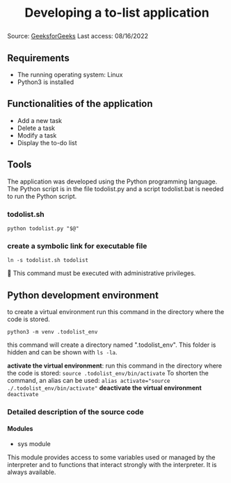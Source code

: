 # <p style="text-align:center">Developing a to-list application</p>
Source: [GeeksforGeeks](https://www.geeksforgeeks.org/how-to-make-a-todo-list-cli-application-using-python/)
Last access: 08/16/2022

## Requirements 
+ The running operating system: Linux
+ Python3 is installed

## Functionalities of the application 
+ Add a new task
+ Delete a task 
+ Modify a task 
+ Display the to-do list 

## Tools 
The application was developed using the Python programming language. The Python script is in the file todolist.py and a script todolist.bat is needed to run the Python script.

### todolist.sh
```
python todolist.py "$@"
```
### create a symbolic link for executable file
```ln -s todolist.sh todolist```

:memo: This command must be executed with administrative privileges.
## Python development environment
to create a virtual environment run this command in the directory where the code is stored.
```
python3 -m venv .todolist_env
```
this command will create a directory named ".todolist_env". This folder is hidden and can be shown with ```ls -la```. 

**activate the virtual environment**:
run this command in the directory where the code is stored:
```source .todolist_env/bin/activate```
To shorten the command, an alias can be used: ```alias activate="source ./.todolist_env/bin/activate"```
**deactivate the virtual environment**
```deactivate```

### Detailed description of the source code
#### Modules
- sys module

This module provides access to some variables used or managed by the interpreter and to functions that interact strongly with the interpreter. It is always available.
